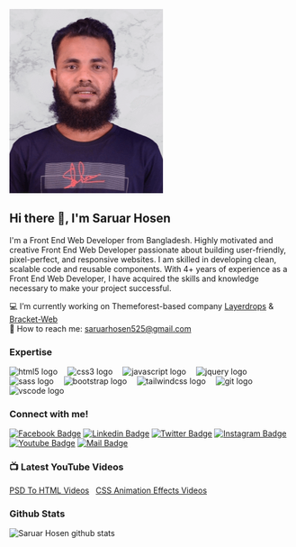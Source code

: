 ![Github Image](https://github.com/saruarhosenn/github-overview-pic/blob/main/hero-2.png)

## Hi there 👋, I'm Saruar Hosen

I'm a Front End Web Developer from  Bangladesh. Highly motivated and creative Front End Web Developer passionate about building user-friendly, pixel-perfect, and responsive websites. I am skilled in developing clean, scalable code and reusable components. With 4+ years of experience as a Front End Web Developer, I have acquired the skills and knowledge necessary to make your project successful.

:computer: I’m currently working on Themeforest-based company [Layerdrops](https://themeforest.net/user/layerdrops) & [Bracket-Web](https://themeforest.net/user/bracket-web) <br/>
:e-mail: How to reach me: saruarhosen525@gmail.com

### Expertise
<div align="left">
  <img src="https://cdn.jsdelivr.net/gh/devicons/devicon/icons/html5/html5-original.svg" height="25" alt="html5 logo" title="HTML5" />
  <img width="10" />
  <img src="https://cdn.jsdelivr.net/gh/devicons/devicon/icons/css3/css3-original.svg" height="25" alt="css3 logo" title="CSS3" />
  <img width="10" />
  <img src="https://cdn.jsdelivr.net/gh/devicons/devicon/icons/javascript/javascript-original.svg" height="25" alt="javascript logo" title="JavaScript" />
  <img width="10" />
  <img src="https://cdn.jsdelivr.net/gh/devicons/devicon/icons/jquery/jquery-original.svg" height="25" alt="jquery logo" title="jQuery" />
  <img width="10" />
  <img src="https://cdn.jsdelivr.net/gh/devicons/devicon/icons/sass/sass-original.svg" height="25" alt="sass logo" title="SASS" />
  <img width="10" />
  <img src="https://cdn.jsdelivr.net/gh/devicons/devicon/icons/bootstrap/bootstrap-original.svg" height="25" alt="bootstrap logo" title="Bootstrap" />
  <img width="10" />
  <img src="https://cdn.simpleicons.org/tailwindcss/06B6D4" height="25" alt="tailwindcss logo" title="Tailwind CSS" />
  <img width="10" />
  <img src="https://cdn.simpleicons.org/git/F05032" height="25" alt="git logo" title="Git" />
  <img width="10" />
  <img src="https://skillicons.dev/icons?i=vscode" height="25" alt="vscode logo" title="Visual Studio Code" />
</div>

### Connect with me!
[![Facebook Badge](https://img.shields.io/badge/Facebook-1877F2?style=for-the-badge&logo=facebook&logoColor=white)](https://facebook.com/saruarhosenn) [![Linkedin Badge](https://img.shields.io/badge/LinkedIn-0077B5?style=for-the-badge&logo=linkedin&logoColor=white)](https://www.linkedin.com/in/saruarhosenn/) [![Twitter Badge](https://img.shields.io/badge/Twitter-1DA1F2?style=for-the-badge&logo=twitter&logoColor=white)](https://x.com/saruarhosenn) [![Instagram Badge](https://img.shields.io/badge/Instagram-E4405F?style=for-the-badge&logo=instagram&logoColor=white)](https://instagram.com/saruarhosenn) [![Youtube Badge](https://img.shields.io/badge/YouTube-FF0000?style=for-the-badge&logo=youtube&logoColor=white)](https://youtube.com/@CodeWithSaruar) [![Mail Badge](https://img.shields.io/badge/Gmail-D14836?style=for-the-badge&logo=gmail&logoColor=white)](mailto:saruarhosen525@gmail.com)

### 📺 Latest YouTube Videos
[PSD To HTML Videos](https://youtube.com/playlist?list=PLeDlrI7CQJ0UBLogZ7BRlise08BshO7q9&si=1WDNim2vHq58ebby) &nbsp; [CSS Animation Effects Videos](https://youtube.com/playlist?list=PLeDlrI7CQJ0VdrOZgErqjsQluv4c7g6M9&si=6JzSCt8f11cAfddk)
<br/>
### Github Stats
![Saruar Hosen github stats](https://github-readme-stats.vercel.app/api?username=saruarhosenn&count_private=true&theme=tokyonight&hide=contribs,prs)
